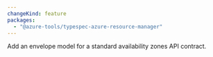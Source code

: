 ```yaml
---
changeKind: feature
packages:
  - "@azure-tools/typespec-azure-resource-manager"
---
```


Add an envelope model for a standard availability zones API contract.
